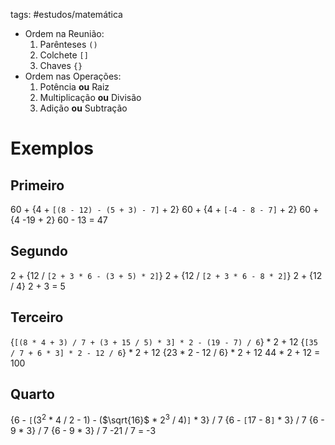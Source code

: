 tags: #estudos/matemática 

- Ordem na Reunião:
	1. Parênteses `()`
	2. Colchete `[]`
	3. Chaves `{}`
- Ordem nas Operações:
	1. Potência **ou** Raiz
	2. Multiplicação **ou** Divisão
	3. Adição **ou** Subtração

# Exemplos
## Primeiro
60 + {4 + `[(8 - 12) - (5 + 3) - 7]` + 2}
60 + {4 + `[-4 - 8 - 7]` + 2}
60 + {4 -19 + 2}
60 - 13 = 47

## Segundo
2 + {12 / `[2 + 3 * 6 - (3 + 5) * 2]`}
2 + {12 / `[2 + 3 * 6 - 8 * 2]`}
2 + {12 / 4}
2 + 3 = 5

## Terceiro
{`[(8 * 4 + 3) / 7 + (3 + 15 / 5) * 3] * 2 - (19 - 7) / 6`} * 2 + 12
{`[35 / 7 + 6 * 3] * 2 - 12 / 6`} * 2 + 12
{23 * 2 - 12 / 6} * 2 + 12
44 * 2 + 12 = 100

## Quarto
{6 - ``[``($3^2$ * 4 / 2 - 1) - ($\sqrt{16}$ * $2^3$ / 4)``]`` * 3} / 7
{6 - ``[``17 - 8``]`` * 3} / 7
{6 - 9 * 3} / 7
{6 - 9 * 3} / 7
-21 / 7 = -3